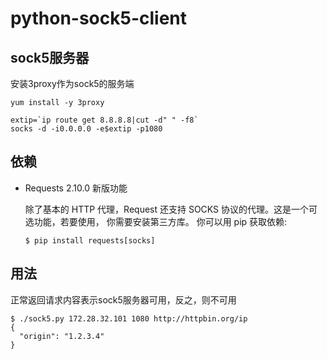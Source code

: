 # python-sock5-client

## sock5服务器
安装3proxy作为sock5的服务端

```shell
yum install -y 3proxy

extip=`ip route get 8.8.8.8|cut -d" " -f8`
socks -d -i0.0.0.0 -e$extip -p1080
```

## 依赖
* Requests
  2.10.0 新版功能

  除了基本的 HTTP 代理，Request 还支持 SOCKS 协议的代理。这是一个可选功能，若要使用， 你需要安装第三方库。
  你可以用 pip 获取依赖:

  ```shell
  $ pip install requests[socks]
  ```

## 用法
正常返回请求内容表示sock5服务器可用，反之，则不可用
```shell
$ ./sock5.py 172.28.32.101 1080 http://httpbin.org/ip
{
  "origin": "1.2.3.4"
}
```
